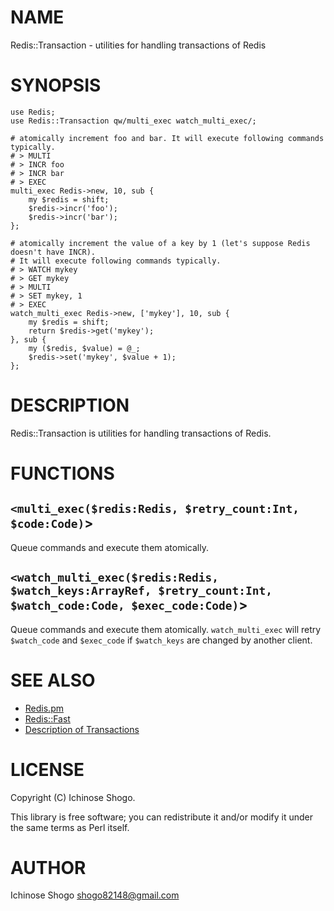 # NAME

Redis::Transaction - utilities for handling transactions of Redis

# SYNOPSIS

    use Redis;
    use Redis::Transaction qw/multi_exec watch_multi_exec/;
    
    # atomically increment foo and bar. It will execute following commands typically.
    # > MULTI
    # > INCR foo
    # > INCR bar
    # > EXEC
    multi_exec Redis->new, 10, sub {
        my $redis = shift;
        $redis->incr('foo');
        $redis->incr('bar');
    };
    
    # atomically increment the value of a key by 1 (let's suppose Redis doesn't have INCR).
    # It will execute following commands typically.
    # > WATCH mykey
    # > GET mykey
    # > MULTI
    # > SET mykey, 1
    # > EXEC
    watch_multi_exec Redis->new, ['mykey'], 10, sub {
        my $redis = shift;
        return $redis->get('mykey');
    }, sub {
        my ($redis, $value) = @_;
        $redis->set('mykey', $value + 1);
    };

# DESCRIPTION

Redis::Transaction is utilities for handling transactions of Redis.

# FUNCTIONS

## `<multi_exec($redis:Redis, $retry_count:Int, $code:Code)`>

Queue commands and execute them atomically.

## `<watch_multi_exec($redis:Redis, $watch_keys:ArrayRef, $retry_count:Int, $watch_code:Code, $exec_code:Code)`>

Queue commands and execute them atomically.
`watch_multi_exec` will retry `$watch_code` and `$exec_code` if `$watch_keys` are changed by another client.

# SEE ALSO

- [Redis.pm](https://metacpan.org/pod/Redis)
- [Redis::Fast](https://metacpan.org/pod/Redis::Fast)
- [Description of Transactions](http://redis.io/topics/transactions)

# LICENSE

Copyright (C) Ichinose Shogo.

This library is free software; you can redistribute it and/or modify
it under the same terms as Perl itself.

# AUTHOR

Ichinose Shogo <shogo82148@gmail.com>
